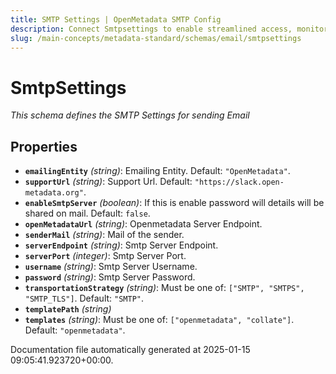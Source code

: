```yaml
---
title: SMTP Settings | OpenMetadata SMTP Config
description: Connect Smtpsettings to enable streamlined access, monitoring, or search of enterprise data using secure and scalable integrations.
slug: /main-concepts/metadata-standard/schemas/email/smtpsettings
---
```


# SmtpSettings

*This schema defines the SMTP Settings for sending Email*

## Properties

- **`emailingEntity`** *(string)*: Emailing Entity. Default: `"OpenMetadata"`.
- **`supportUrl`** *(string)*: Support Url. Default: `"https://slack.open-metadata.org"`.
- **`enableSmtpServer`** *(boolean)*: If this is enable password will details will be shared on mail. Default: `false`.
- **`openMetadataUrl`** *(string)*: Openmetadata Server Endpoint.
- **`senderMail`** *(string)*: Mail of the sender.
- **`serverEndpoint`** *(string)*: Smtp Server Endpoint.
- **`serverPort`** *(integer)*: Smtp Server Port.
- **`username`** *(string)*: Smtp Server Username.
- **`password`** *(string)*: Smtp Server Password.
- **`transportationStrategy`** *(string)*: Must be one of: `["SMTP", "SMTPS", "SMTP_TLS"]`. Default: `"SMTP"`.
- **`templatePath`** *(string)*
- **`templates`** *(string)*: Must be one of: `["openmetadata", "collate"]`. Default: `"openmetadata"`.


Documentation file automatically generated at 2025-01-15 09:05:41.923720+00:00.
